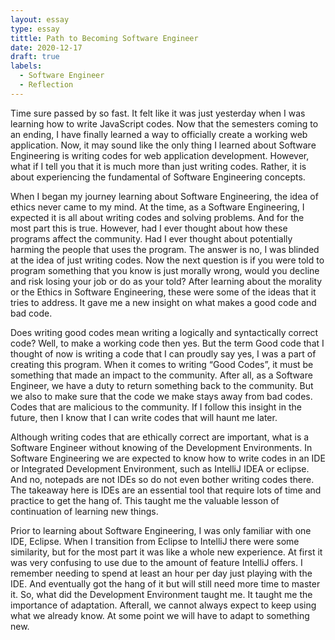 ```yaml
---
layout: essay
type: essay
tittle: Path to Becoming Software Engineer
date: 2020-12-17
draft: true
labels:
  - Software Engineer
  - Reflection
---
```


Time sure passed by so fast. It felt like it was just yesterday when I was learning how to write JavaScript codes. Now that the semesters coming to an ending, I have finally learned a way to officially create a working web application. Now, it may sound like the only thing I learned about Software Engineering is writing codes for web application development. However, what if I tell you that it is much more than just writing codes. Rather, it is about experiencing the fundamental of Software Engineering concepts.

When I began my journey learning about Software Engineering, the idea of ethics never came to my mind. At the time, as a Software Engineering, I expected it is all about writing codes and solving problems. And for the most part this is true. However, had I ever thought about how these programs affect the community. Had I ever thought about potentially harming the people that uses the program. The answer is no, I was blinded at the idea of just writing codes. Now the next question is if you were told to program something that you know is just morally wrong, would you decline and risk losing your job or do as your told? After learning about the morality or the Ethics in Software Engineering, these were some of the ideas that it tries to address. It gave me a new insight on what makes a good code and bad code. 

Does writing good codes mean writing a logically and syntactically correct code? Well, to make a working code then yes. But the term Good code that I thought of now is writing a code that I can proudly say yes, I was a part of creating this program. When it comes to writing “Good Codes”, it must be something that made an impact to the community. After all, as a Software Engineer, we have a duty to return something back to the community. But we also to make sure that the code we make stays away from bad codes. Codes that are malicious to the community. If I follow this insight in the future, then I know that I can write codes that will haunt me later.

Although writing codes that are ethically correct are important, what is a Software Engineer without knowing of the Development Environments. In Software Engineering we are expected to know how to write codes in an IDE or Integrated Development Environment, such as IntelliJ IDEA or eclipse. And no, notepads are not IDEs so do not even bother writing codes there. The takeaway here is IDEs are an essential tool that require lots of time and practice to get the hang of. This taught me the valuable lesson of continuation of learning new things. 

Prior to learning about Software Engineering, I was only familiar with one IDE, Eclipse. When I transition from Eclipse to IntelliJ there were some similarity, but for the most part it was like a whole new experience. At first it was very confusing to use due to the amount of feature IntelliJ offers. I remember needing to spend at least an hour per day just playing with the IDE. And eventually got the hang of it but will still need more time to master it. So, what did the Development Environment taught me. It taught me the importance of adaptation. Afterall, we cannot always expect to keep using what we already know. At some point we will have to adapt to something new.
